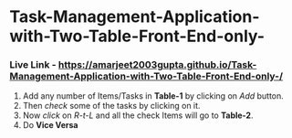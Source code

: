 # Task-Management-Application-with-Two-Table-Front-End-only-
### Live Link - https://amarjeet2003gupta.github.io/Task-Management-Application-with-Two-Table-Front-End-only-/

1) Add any number of Items/Tasks in **Table-1** by clicking on *Add* button.
2) Then *check* some of the tasks by clicking on it.
3) Now *click* on *R-t-L* and all the check Items will go to **Table-2**.
4) Do **Vice Versa**
